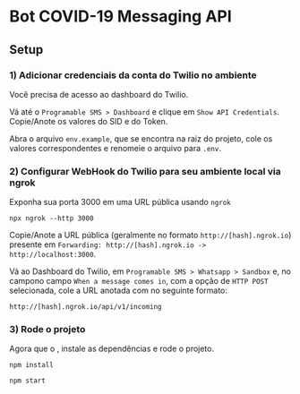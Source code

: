 # Bot COVID-19 Messaging API

## Setup
### 1) Adicionar credenciais da conta do Twilio no ambiente
Você precisa de acesso ao dashboard do Twilio.

Vá até o `Programable SMS > Dashboard` e clique em `Show API Credentials`. Copie/Anote os valores do SID e do Token.

Abra o arquivo `env.example`, que se encontra na raiz do projeto, cole os valores correspondentes e renomeie o arquivo para `.env`.

### 2) Configurar WebHook do Twilio para seu ambiente local via ngrok

Exponha sua porta 3000 em uma URL pública usando `ngrok`
```
npx ngrok --http 3000
```

Copie/Anote a URL pública (geralmente no formato `http://[hash].ngrok.io`) presente em `Forwarding: http://[hash].ngrok.io -> http://localhost:3000`.

Vá ao Dashboard do Twilio, em `Programable SMS > Whatsapp > Sandbox` e, no campono campo `When a message comes in`, com a opção de `HTTP POST` selecionada, cole a URL anotada com no seguinte formato:
```
http://[hash].ngrok.io/api/v1/incoming
```

### 3) Rode o projeto
Agora que o , instale as dependências e rode o projeto.

```
npm install

npm start
```
